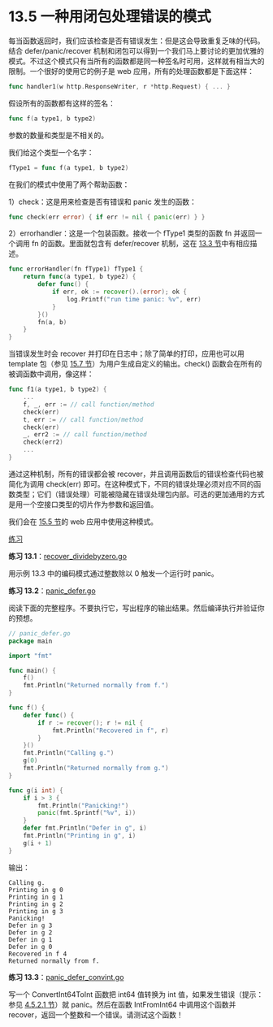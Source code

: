 # 13.5 一种用闭包处理错误的模式

每当函数返回时，我们应该检查是否有错误发生：但是这会导致重复乏味的代码。结合 defer/panic/recover 机制和闭包可以得到一个我们马上要讨论的更加优雅的模式。不过这个模式只有当所有的函数都是同一种签名时可用，这样就有相当大的限制。一个很好的使用它的例子是 web 应用，所有的处理函数都是下面这样：

```go
func handler1(w http.ResponseWriter, r *http.Request) { ... }
```

假设所有的函数都有这样的签名：

```go
func f(a type1, b type2)
```

参数的数量和类型是不相关的。

我们给这个类型一个名字：

```go
fType1 = func f(a type1, b type2)
```

在我们的模式中使用了两个帮助函数：

1）check：这是用来检查是否有错误和 panic 发生的函数：

```go
func check(err error) { if err != nil { panic(err) } }
```

2）errorhandler：这是一个包装函数。接收一个 fType1 类型的函数 fn 并返回一个调用 fn 的函数。里面就包含有 defer/recover 机制，这在 [13.3 节](13.3.md)中有相应描述。

```go
func errorHandler(fn fType1) fType1 {
	return func(a type1, b type2) {
		defer func() {
			if err, ok := recover().(error); ok {
				log.Printf("run time panic: %v", err)
			}
		}()
		fn(a, b)
	}
}
```

当错误发生时会 recover 并打印在日志中；除了简单的打印，应用也可以用 template 包（参见 [15.7 节](15.7.md)）为用户生成自定义的输出。check() 函数会在所有的被调函数中调用，像这样：

```go
func f1(a type1, b type2) {
	...
	f, _, err := // call function/method
	check(err)
	t, err := // call function/method
	check(err)
	_, err2 := // call function/method
	check(err2)
	...
}
```

通过这种机制，所有的错误都会被 recover，并且调用函数后的错误检查代码也被简化为调用 check(err) 即可。在这种模式下，不同的错误处理必须对应不同的函数类型；它们（错误处理）可能被隐藏在错误处理包内部。可选的更加通用的方式是用一个空接口类型的切片作为参数和返回值。

我们会在 [15.5 节](15.5.md)的 web 应用中使用这种模式。

<u>练习</u>

**练习 13.1**：[recover_dividebyzero.go](exercises/chapter_13/recover_divbyzero.go)

用示例 13.3 中的编码模式通过整数除以 0 触发一个运行时 panic。

**练习 13.2**：[panic_defer.go](exercises/chapter_13/panic_defer.go)

阅读下面的完整程序。不要执行它，写出程序的输出结果。然后编译执行并验证你的预想。

```go
// panic_defer.go
package main

import "fmt"

func main() {
	f()
	fmt.Println("Returned normally from f.")
}

func f() {
	defer func() {
		if r := recover(); r != nil {
			fmt.Println("Recovered in f", r)
		}
	}()
	fmt.Println("Calling g.")
	g(0)
	fmt.Println("Returned normally from g.")
}

func g(i int) {
	if i > 3 {
		fmt.Println("Panicking!")
		panic(fmt.Sprintf("%v", i))
	}
	defer fmt.Println("Defer in g", i)
	fmt.Println("Printing in g", i)
	g(i + 1)
}
```

输出：

```
Calling g.
Printing in g 0
Printing in g 1
Printing in g 2
Printing in g 3
Panicking!
Defer in g 3
Defer in g 2
Defer in g 1
Defer in g 0
Recovered in f 4
Returned normally from f.
```

**练习 13.3**：[panic_defer_convint.go](exercises/chapter_13/panic_defer_convint.go)

写一个 ConvertInt64ToInt 函数把 int64 值转换为 int 值，如果发生错误（提示：参见 [4.5.2.1 节](04.5.md#4521-整型-int-和浮点型-float)）就 panic。然后在函数 IntFromInt64 中调用这个函数并 recover，返回一个整数和一个错误。请测试这个函数！

